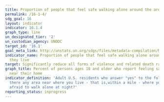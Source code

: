 ```yaml
---
title: Proportion of people that feel safe walking alone around the area they live
permalink: /16-1-4/
sdg_goal: 16
layout: indicator
indicator: 16.1.4
graph_type: line
un_designated_tier: '2'
un_custodian_agency: UNODC
target_id: '16.1'
goal_meta_link: http://unstats.un.org/sdgs/files/metadata-compilation/Metadata-Goal-16.pdf
indicator_name: Proportion of people that feel safe walking alone around the area
  they live
target: Significantly reduce all forms of violence and related death rates everywhere.
graph_title: Percent of persons ages 18 and older who report feeling safe walking
  near their home
indicator_definition: 'Adult U.S. residents who answer "yes" to the following: Is
  there any area near where you live - that is,within a mile - where you would be
  afraid to walk alone at night?'
reporting_status: inprogress
---
```

